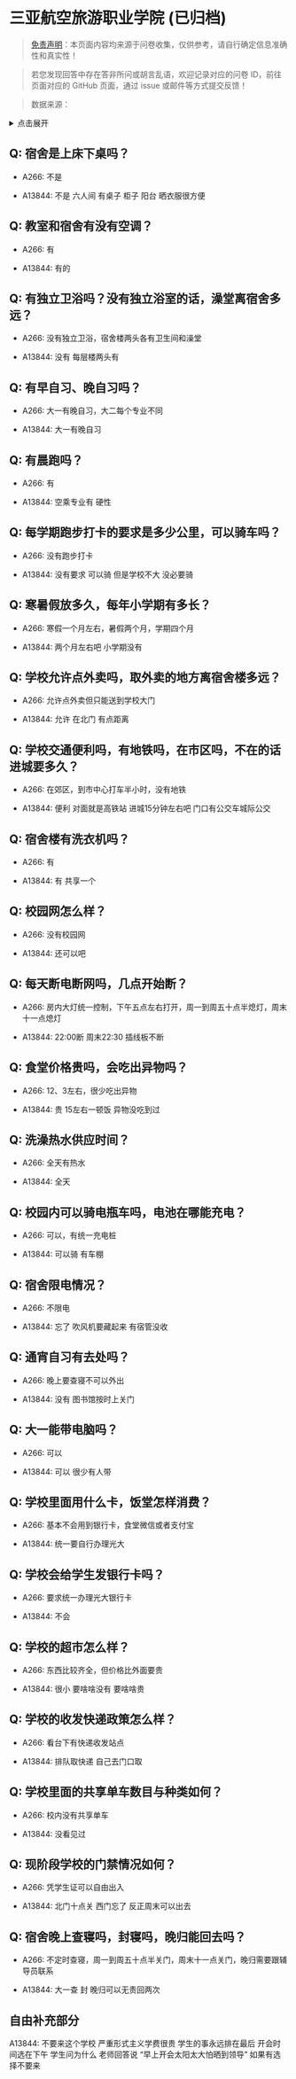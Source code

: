 # 三亚航空旅游职业学院 (已归档)

> [免责声明](https://colleges.chat/#_3)：本页面内容均来源于问卷收集，仅供参考，请自行确定信息准确性和真实性！

> 若您发现回答中存在答非所问或胡言乱语，欢迎记录对应的问卷 ID，前往页面对应的 GitHub 页面，通过 issue 或邮件等方式提交反馈！

> 数据来源：

<details><summary>点击展开</summary>
<ul>
<li>A266: 匿名 (2021 年 06 月)</li>
<li>A13844: 匿名 (2022 年 07 月)</li>
</ul>
</details>

## Q: 宿舍是上床下桌吗？

- A266: 不是

- A13844: 不是 六人间 有桌子 柜子 阳台 晒衣服很方便

## Q: 教室和宿舍有没有空调？

- A266: 有

- A13844: 有的

## Q: 有独立卫浴吗？没有独立浴室的话，澡堂离宿舍多远？

- A266: 没有独立卫浴，宿舍楼两头各有卫生间和澡堂

- A13844: 没有 每层楼两头有

## Q: 有早自习、晚自习吗？

- A266: 大一有晚自习，大二每个专业不同

- A13844: 大一有晚自习

## Q: 有晨跑吗？

- A266: 有

- A13844: 空乘专业有 硬性

## Q: 每学期跑步打卡的要求是多少公里，可以骑车吗？

- A266: 没有跑步打卡

- A13844: 没有要求 可以骑 但是学校不大 没必要骑

## Q: 寒暑假放多久，每年小学期有多长？

- A266: 寒假一个月左右，暑假两个月，学期四个月

- A13844: 两个月左右吧 小学期没有

## Q: 学校允许点外卖吗，取外卖的地方离宿舍楼多远？

- A266: 允许点外卖但只能送到学校大门

- A13844: 允许 在北门 有点距离

## Q: 学校交通便利吗，有地铁吗，在市区吗，不在的话进城要多久？

- A266: 在郊区，到市中心打车半小时，没有地铁

- A13844: 便利 对面就是高铁站 进城15分钟左右吧 门口有公交车城际公交

## Q: 宿舍楼有洗衣机吗？

- A266: 有

- A13844: 有 共享一个

## Q: 校园网怎么样？

- A266: 没有校园网

- A13844: 还可以吧

## Q: 每天断电断网吗，几点开始断？

- A266: 房内大灯统一控制，下午五点左右打开，周一到周五十点半熄灯，周末十一点熄灯

- A13844: 22:00断 周末22:30 插线板不断

## Q: 食堂价格贵吗，会吃出异物吗？

- A266: 12、3左右，很少吃出异物

- A13844: 贵 15左右一顿饭 异物没吃到过

## Q: 洗澡热水供应时间？

- A266: 全天有热水

- A13844: 全天

## Q: 校园内可以骑电瓶车吗，电池在哪能充电？

- A266: 可以，有统一充电桩

- A13844: 可以骑 有车棚

## Q: 宿舍限电情况？

- A266: 不限电

- A13844: 忘了 吹风机要藏起来 有宿管没收

## Q: 通宵自习有去处吗？

- A266: 晚上要查寝不可以外出

- A13844: 没有 图书馆按时上关门

## Q: 大一能带电脑吗？

- A266: 可以

- A13844: 可以 很少有人带

## Q: 学校里面用什么卡，饭堂怎样消费？

- A266: 基本不会用到银行卡，食堂微信或者支付宝

- A13844: 统一要自行办理光大

## Q: 学校会给学生发银行卡吗？

- A266: 要求统一办理光大银行卡

- A13844: 不会

## Q: 学校的超市怎么样？

- A266: 东西比较齐全，但价格比外面要贵

- A13844: 很小 要啥啥没有 要啥啥贵

## Q: 学校的收发快递政策怎么样？

- A266: 看台下有快递收发站点

- A13844: 排队取快递 自己去门口取

## Q: 学校里面的共享单车数目与种类如何？

- A266: 校内没有共享单车

- A13844: 没看见过

## Q: 现阶段学校的门禁情况如何？

- A266: 凭学生证可以自由出入

- A13844: 北门十点关 西门忘了 反正周末可以出去

## Q: 宿舍晚上查寝吗，封寝吗，晚归能回去吗？

- A266: 不定时查寝，周一到周五十点半关门，周末十一点关门，晚归需要跟辅导员联系

- A13844: 大一查 封 晚归可以无责回两次

## 自由补充部分

A13844: 不要来这个学校 严重形式主义学费很贵 学生的事永远排在最后 开会时间选在下午 学生问为什么 老师回答说  “早上开会太阳太大怕晒到领导”   如果有选择不要来